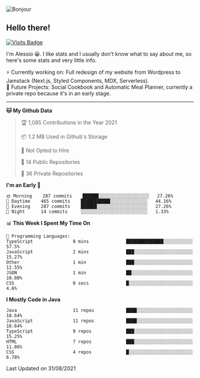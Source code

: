 ![Bonjour](https://i.redd.it/ayih4qogh2a51.png)

## Hello there!
[![Visits Badge](https://badges.pufler.dev/visits/PandaSekh/PandaSekh)](https://alessiofranceschi.me)

I'm Alessio 😀. I like stats and I usually don't know what to say about me, so here's some stats and very little info.

⚡ Currently working on: Full redesign of my website from Wordpress to Jamstack (Next.js, Styled Components, MDX, Serverless).  
🤔 Future Projects: Social Cookbook and Automatic Meal Planner, currently a private repo because it's in an early stage.

---

<!--START_SECTION:waka-->
**🐱 My Github Data** 

> 🏆 1,085 Contributions in the Year 2021
 > 
> 📦 1.2 MB Used in Github's Storage 
 > 
> 🚫 Not Opted to Hire
 > 
> 📜 14 Public Repositories 
 > 
> 🔑 36 Private Repositories  
 > 
**I'm an Early 🐤** 

```text
🌞 Morning    287 commits    ██████░░░░░░░░░░░░░░░░░░░   27.26% 
🌆 Daytime    465 commits    ███████████░░░░░░░░░░░░░░   44.16% 
🌃 Evening    287 commits    ██████░░░░░░░░░░░░░░░░░░░   27.26% 
🌙 Night      14 commits     ░░░░░░░░░░░░░░░░░░░░░░░░░   1.33%

```


📊 **This Week I Spent My Time On** 

```text
💬 Programming Languages: 
TypeScript               8 mins              ██████████████░░░░░░░░░░░   57.5% 
JavaScript               2 mins              ███░░░░░░░░░░░░░░░░░░░░░░   15.27% 
Other                    1 min               ███░░░░░░░░░░░░░░░░░░░░░░   12.55% 
JSON                     1 min               ██░░░░░░░░░░░░░░░░░░░░░░░   10.08% 
CSS                      0 secs              █░░░░░░░░░░░░░░░░░░░░░░░░   4.6%

```

**I Mostly Code in Java** 

```text
Java                     11 repos            ████░░░░░░░░░░░░░░░░░░░░░   18.64% 
JavaScript               11 repos            ████░░░░░░░░░░░░░░░░░░░░░   18.64% 
TypeScript               9 repos             ███░░░░░░░░░░░░░░░░░░░░░░   15.25% 
HTML                     7 repos             ███░░░░░░░░░░░░░░░░░░░░░░   11.86% 
CSS                      4 repos             █░░░░░░░░░░░░░░░░░░░░░░░░   6.78%

```



 Last Updated on 31/08/2021
<!--END_SECTION:waka-->
